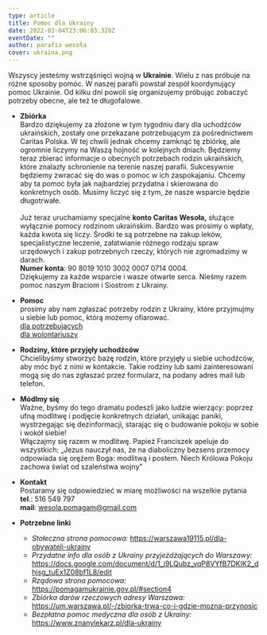 ```yaml
---
type: article
title: Pomoc dla Ukrainy
date: 2022-03-04T23:06:03.328Z
eventDate: ""
author: parafia wesoła
cover: ukraina.png
---
```

<!--StartFragment-->

Wszyscy jesteśmy wstrząśnięci wojną w **Ukrainie**. Wielu z nas próbuje na różne sposoby pomóc. W naszej parafii powstał zespół koordynujący pomoc Ukrainie. Od kilku dni powoli się organizujemy próbując zobaczyć potrzeby obecne, ale też te długofalowe.

* **Zbiórka**\
  Bardzo dziękujemy za złożone w tym tygodniu dary dla uchodźców ukraińskich, zostały one przekazane potrzebującym za pośrednictwem Caritas Polska. W tej chwili jednak chcemy zamknąć tę zbiórkę, ale ogromnie liczymy na Waszą hojność w kolejnych dniach. Będziemy teraz zbierać informacje o obecnych potrzebach rodzin ukraińskich, które znalazły schronienie na terenie naszej parafii. Sukcesywnie będziemy zwracać się do was o pomoc w ich zaspokajaniu. Chcemy aby ta pomoc była jak najbardziej przydatna i skierowana do konkretnych osób. Musimy liczyć się z tym, że nasze wsparcie będzie długotrwałe.\
  \
  Już teraz uruchamiamy specjalne **konto Caritas Wesoła,** służące wyłącznie pomocy rodzinom ukraińskim. Bardzo was prosimy o wpłaty, każda kwota się liczy. Środki te są potrzebne na zakup leków, specjalistyczne leczenie, załatwianie różnego rodzaju spraw urzędowych i zakup potrzebnych rzeczy, których nie zgromadzimy w darach. \
  **Numer konta**: 90 8019 1010 3002 0007 0714 0004. \
  Dziękujemy za każde wsparcie i wasze otwarte serca. Nieśmy razem pomoc naszym Braciom i Siostrom z Ukrainy.
* **Pomoc**\
  prosimy aby nam zgłaszać potrzeby rodzin z Ukrainy, które przyjmujmy u siebie lub pomoc, którą możemy ofiarować.  \
  [dla potrzebujących](https://bit.ly/potrzebuje-Ukraina)\
  [dla wolontariuszy](https://bit.ly/pomagam-Ukraina)
* **Rodziny, które przyjęły uchodźców**\
  Chcielibyśmy stworzyć bazę rodzin, które przyjęły u siebie uchodźców, aby móc być z nimi w kontakcie. Takie rodziny lub sami zainteresowani mogą się do nas zgłaszać przez formularz, na podany adres mail lub telefon.
* **Módlmy się**\
  Ważne, byśmy do tego dramatu podeszli jako ludzie wierzący: poprzez ufną modlitwę i podjęcie konkretnych działań, unikając paniki, wystrzegając się dezinformacji, starając się o budowanie pokoju w sobie i wokół siebie!\
  Włączajmy się razem w modlitwę. Papież Franciszek apeluje do wszystkich: „Jezus nauczył nas, że na diaboliczny bezsens przemocy odpowiada się orężem Boga: modlitwą i postem. Niech Królowa Pokoju zachowa świat od szaleństwa wojny”
* **Kontakt**\
  Postaramy się odpowiedzieć w miarę możliwości na wszelkie pytania \
  **tel**.: 516 549 797\
  **mail**: wesola.pomagam@gmail.com
* **Potrzebne linki**

  * *Stołeczna strona pomocowa:*
    https://warszawa19115.pl/dla-obywateli-ukrainy
  * *Przydatne info dla osób z Ukrainy przyjeżdżających do Warszawy:*
    https://docs.google.com/document/d/1_i9LQubz_vqP8VYfB7DKIK2_dhjsg_tuEx1Z08bf1L8/edit
  * *Rządowa strona pomocowa:*
    https://pomagamukrainie.gov.pl/#section4
  * *Zbiórka darów rzeczowych adresy Warszawa:*
    https://um.warszawa.pl/-/zbiorka-trwa-co-i-gdzie-mozna-przynosic
  * *Bezpłatna pomoc medyczna dla osób z Ukrainy:*
    https://www.znanylekarz.pl/dla-ukrainy

<!--EndFragment-->